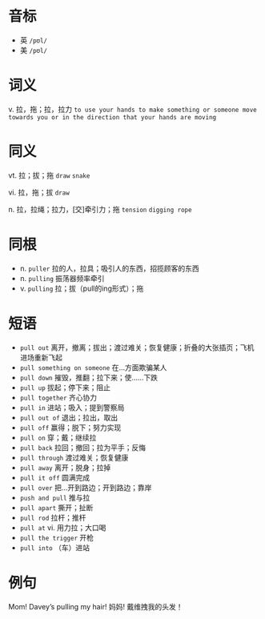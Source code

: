 # 音标

- 英 `/pʊl/`
- 美 `/pʊl/`

# 词义

v. 拉，拖；拉，拉力
`to use your hands to make something or someone move towards you or in the direction that your hands are moving`

# 同义

vt. 拉；拔；拖
`draw` `snake`

vi. 拉，拖；拔
`draw`

n. 拉，拉绳；拉力，[交]牵引力；拖
`tension` `digging rope`

# 同根

- n. `puller` 拉的人，拉具；吸引人的东西，招揽顾客的东西
- n. `pulling` 振荡器频率牵引
- v. `pulling` 拉；拔（pull的ing形式）；拖

# 短语

- `pull out` 离开，撤离；拔出；渡过难关；恢复健康；折叠的大张插页；飞机进场重新飞起
- `pull something on someone` 在…方面欺骗某人
- `pull down` 摧毁，推翻；拉下来；使……下跌
- `pull up` 拔起；停下来；阻止
- `pull together` 齐心协力
- `pull in` 进站；吸入；提到警察局
- `pull out of` 退出；拉出，取出
- `pull off` 赢得；脱下；努力实现
- `pull on` 穿；戴；继续拉
- `pull back` 拉回；撤回；拉为平手；反悔
- `pull through` 渡过难关；恢复健康
- `pull away` 离开；脱身；拉掉
- `pull it off` 圆满完成
- `pull over` 把…开到路边；开到路边；靠岸
- `push and pull` 推与拉
- `pull apart` 撕开；扯断
- `pull rod` 拉杆；推杆
- `pull at` vi. 用力拉；大口喝
- `pull the trigger` 开枪
- `pull into` （车）进站

# 例句

Mom! Davey’s pulling my hair!
妈妈! 戴维拽我的头发！


